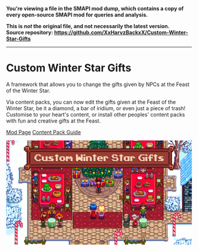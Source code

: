 **You're viewing a file in the SMAPI mod dump, which contains a copy of every open-source SMAPI mod
for queries and analysis.**

**This is _not_ the original file, and not necessarily the latest version.**  
**Source repository: https://github.com/XxHarvzBackxX/Custom-Winter-Star-Gifts**

----

# Custom Winter Star Gifts
A framework that allows you to change the gifts given by NPCs at the Feast of the Winter Star.

Via content packs, you can now edit the gifts given at the Feast of the Winter Star, be it a diamond, a bar of iridium, or even just a piece of trash! Customise to your heart's content, or install other peoples' content packs with fun and creative gifts at the Feast.

[Mod Page](https://www.nexusmods.com/stardewvalley/mods/8587)
[Content Pack Guide](Content-Pack-Guide.md)

![Banner](https://github.com/XxHarvzBackxX/Custom-Winter-Star-Gifts/blob/main/misc/Banner.png?raw=true)

